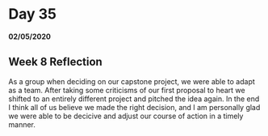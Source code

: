 # Day 35
__02/05/2020__

## Week 8 Reflection
As a group when deciding on our capstone project, we were able to adapt as a team. After taking some criticisms of our first proposal to heart we shifted to an entirely different project and pitched the idea again. In the end I think all of us believe we made the right decision, and I am personally glad we were able to be decicive and adjust our course of action in a timely manner.



